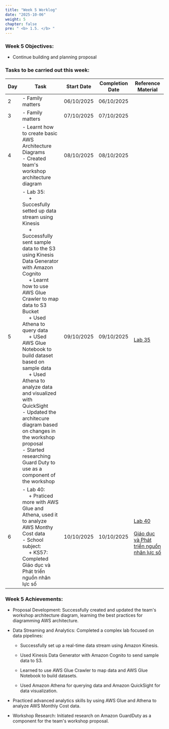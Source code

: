 ```yaml
---
title: "Week 5 Worklog"
date: "2025-10-06"
weight: 5
chapter: false
pre: " <b> 1.5. </b> "
---
```


### Week 5 Objectives:

* Continue building and planning proposal
### Tasks to be carried out this week:
| Day | Task                                                                                                                                                                                                   | Start Date | Completion Date | Reference Material                        |
| --- | ------------------------------------------------------------------------------------------------------------------------------------------------------------------------------------------------------ | ---------- | --------------- | ----------------------------------------- |
| 2   |- Family matters | 06/10/2025 | 06/10/2025      | |
| 3   |- Family matters | 07/10/2025 | 07/10/2025      | |
| 4   |- Learnt how to create basic AWS Architecture Diagrams <br> - Created team's workshop architecture diagram | 08/10/2025 | 08/10/2025      | |
| 5   | - Lab 35: <br>&emsp; + Succesfully setted up data stream using Kinesis <br>&emsp; + Successfully sent sample data to the S3 using Kinesis Data Generator with Amazon Cognito <br>&emsp; + Learnt how to use AWS Glue Crawler to map data to S3 Bucket <br>&emsp; + Used Athena to query data  <br>&emsp; + USed AWS Glue Notebook to build dataset based on sample data <br>&emsp; + Used Athena to analyze data and visualized with QuickSight <br> - Updated the architecure diagram based on changes in the workshop proposal <br> - Started researching Guard Duty to use as a component of the workshop  | 09/10/2025 | 09/10/2025      |<br> [Lab 35](https://000035.awsstudygroup.com/) |
| 6   |- Lab 40: <br>&emsp; + Praticed more with AWS Glue and Athena, used it to analyze AWS Monthy Cost data <br> - School subject: <br> &emsp; + KS57:  Completed Giáo dục và Phát triển nguồn nhân lực số  | 10/10/2025 | 10/10/2025      | [Lab 40](https://000040.awsstudygroup.com/) <br><br> [Giáo dục và Phát triển nguồn nhân lực số](https://www.coursera.org/account/accomplishments/verify/QN69JGYDY7PU)|


### Week 5 Achievements:

* Proposal Development: Successfully created and updated the team's workshop architecture diagram, learning the best practices for diagramming AWS architecture.

* Data Streaming and Analytics: Completed a complex lab focused on data pipelines:

  *  Successfully set up a real-time data stream using Amazon Kinesis.

  *  Used Kinesis Data Generator with Amazon Cognito to send sample data to S3.

  * Learned to use AWS Glue Crawler to map data and AWS Glue Notebook to build datasets.

  * Used Amazon Athena for querying data and Amazon QuickSight for data visualization.

* Practiced advanced analytics skills by using AWS Glue and Athena to analyze AWS Monthly Cost data.

* Workshop Research: Initiated research on Amazon GuardDuty as a component for the team's workshop proposal.
